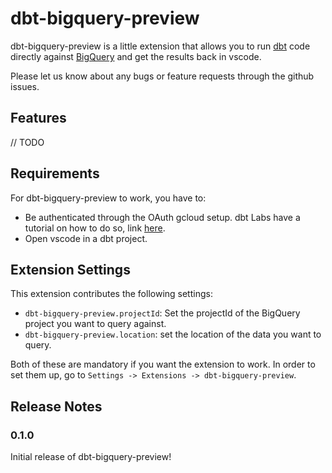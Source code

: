 # dbt-bigquery-preview

dbt-bigquery-preview is a little extension that allows you to run [dbt](https://getdbt.com/) code directly against [BigQuery](https://cloud.google.com/bigquery) and get the results back in vscode.

Please let us know about any bugs or feature requests through the github issues.

## Features

// TODO

## Requirements

For dbt-bigquery-preview to work, you have to:
- Be authenticated through the OAuth gcloud setup. dbt Labs have a tutorial on how to do so, link [here](https://docs.getdbt.com/reference/warehouse-profiles/bigquery-profile#local-oauth-gcloud-setup).
- Open vscode in a dbt project.

## Extension Settings

This extension contributes the following settings:

* `dbt-bigquery-preview.projectId`: Set the projectId of the BigQuery project you want to query against.
* `dbt-bigquery-preview.location`: set the location of the data you want to query.

Both of these are mandatory if you want the extension to work. In order to set them up, go to `Settings -> Extensions -> dbt-bigquery-preview`.

## Release Notes

### 0.1.0

Initial release of dbt-bigquery-preview!